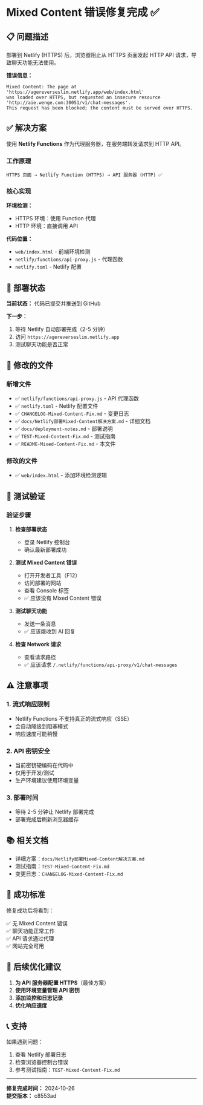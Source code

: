 # Mixed Content 错误修复完成 ✅

## 📋 问题描述

部署到 Netlify (HTTPS) 后，浏览器阻止从 HTTPS 页面发起 HTTP API 请求，导致聊天功能无法使用。

**错误信息：**
```
Mixed Content: The page at 'https://agereverseslim.netlify.app/web/index.html' 
was loaded over HTTPS, but requested an insecure resource 
'http://aie.wenge.com:30051/v1/chat-messages'. 
This request has been blocked; the content must be served over HTTPS.
```

## ✅ 解决方案

使用 **Netlify Functions** 作为代理服务器，在服务端转发请求到 HTTP API。

### 工作原理

```
HTTPS 页面 → Netlify Function (HTTPS) → API 服务器 (HTTP) ✅
```

### 核心实现

**环境检测：**
- HTTPS 环境：使用 Function 代理
- HTTP 环境：直接调用 API

**代码位置：**
- `web/index.html` - 前端环境检测
- `netlify/functions/api-proxy.js` - 代理函数
- `netlify.toml` - Netlify 配置

## 🚀 部署状态

**当前状态：** 代码已提交并推送到 GitHub

**下一步：**
1. 等待 Netlify 自动部署完成（2-5 分钟）
2. 访问 `https://agereverseslim.netlify.app`
3. 测试聊天功能是否正常

## 📝 修改的文件

### 新增文件
- ✅ `netlify/functions/api-proxy.js` - API 代理函数
- ✅ `netlify.toml` - Netlify 配置文件
- ✅ `CHANGELOG-Mixed-Content-Fix.md` - 变更日志
- ✅ `docs/Netlify部署Mixed-Content解决方案.md` - 详细文档
- ✅ `docs/deployment-notes.md` - 部署说明
- ✅ `TEST-Mixed-Content-Fix.md` - 测试指南
- ✅ `README-Mixed-Content-Fix.md` - 本文件

### 修改的文件
- ✅ `web/index.html` - 添加环境检测逻辑

## 🧪 测试验证

### 验证步骤

1. **检查部署状态**
   - 登录 Netlify 控制台
   - 确认最新部署成功

2. **测试 Mixed Content 错误**
   - 打开开发者工具（F12）
   - 访问部署的网站
   - 查看 Console 标签
   - ✅ 应该没有 Mixed Content 错误

3. **测试聊天功能**
   - 发送一条消息
   - ✅ 应该能收到 AI 回复

4. **检查 Network 请求**
   - 查看请求路径
   - ✅ 应该请求 `/.netlify/functions/api-proxy/v1/chat-messages`

## ⚠️ 注意事项

### 1. 流式响应限制
- Netlify Functions 不支持真正的流式响应（SSE）
- 会自动降级到阻塞模式
- 响应速度可能稍慢

### 2. API 密钥安全
- 当前密钥硬编码在代码中
- 仅用于开发/测试
- 生产环境建议使用环境变量

### 3. 部署时间
- 等待 2-5 分钟让 Netlify 部署完成
- 部署完成后刷新浏览器缓存

## 📚 相关文档

- 详细方案：`docs/Netlify部署Mixed-Content解决方案.md`
- 测试指南：`TEST-Mixed-Content-Fix.md`
- 变更日志：`CHANGELOG-Mixed-Content-Fix.md`

## 🎯 成功标准

修复成功后将看到：

✅ 无 Mixed Content 错误  
✅ 聊天功能正常工作  
✅ API 请求通过代理  
✅ 网站完全可用  

## 🔄 后续优化建议

1. **为 API 服务器配置 HTTPS**（最佳方案）
2. **使用环境变量管理 API 密钥**
3. **添加监控和日志记录**
4. **优化响应速度**

## 📞 支持

如果遇到问题：
1. 查看 Netlify 部署日志
2. 检查浏览器控制台错误
3. 参考测试指南：`TEST-Mixed-Content-Fix.md`

---

**修复完成时间：** 2024-10-26  
**提交版本：** c8553ad

